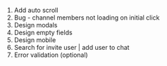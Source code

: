 1. Add auto scroll
2. Bug - channel members not loading on initial click
3. Design modals
4. Design empty fields
5. Design mobile
6. Search for invite user | add user to chat
7. Error validation (optional)
